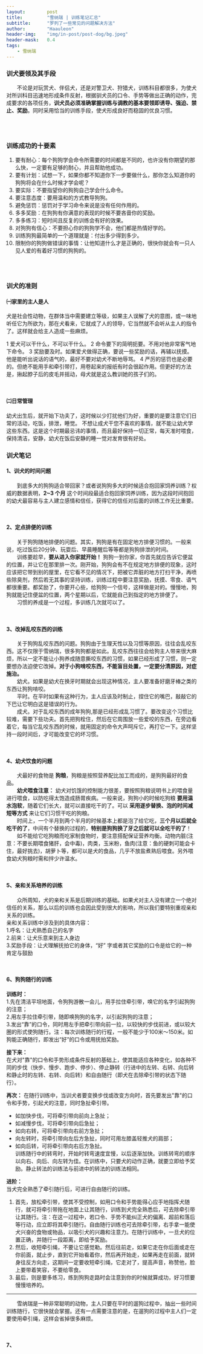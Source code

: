 ```yaml
---
layout:        post
title:         "雪纳瑞 | 训练笔记汇总"
subtitle:      "罗列了一些常见的问题解决方法"
author:        "Haauleon"
header-img:    "img/in-post/post-dog/bg.jpeg"
header-mask:   0.4
tags:
    - 雪纳瑞
---
```


### 训犬要领及其手段
&emsp;&emsp;不论是对玩赏犬、伴侣犬，还是对警卫犬、狩猎犬，训练科目都很多，为使犬对所训科目迅速地形成条件反射，根据驯犬员的口令、手势等做出正确的动作，完成要求的各项任务，**训犬员必须准确掌握训练与调教的基本要领即诱导、强迫、禁止、奖励**。同时采用恰当的训练手段，使犬形成良好而稳固的优良习惯。

<br>
<br>

### 训练成功的十要素
1. 要有耐心：每个狗狗学会命令所需要的时间都是不同的，也许没有你期望的那么快，一定要有足够的耐心，并且帮助他成功。    
2. 要有计划：试想一下，如果你都不知道你下一步要做什么，那你怎么知道你的狗狗将会在什么时候才学会呢？    
3. 要实际：不要指望你的狗狗自己学会什么命令。    
4. 要注意态度：要用温和的方式教导狗狗。    
5. 避免惩罚：惩罚对于学习命令来说是没有任何作用的。    
6. 多多奖励：在狗狗有你满意的表现的时候不要吝啬你的奖励。    
7. 多多练习：短时间且反复的训练会有好的效果。     
8. 对狗狗有信心：不要担心你的狗狗学不会，他们都是热情好学的。      
9. 训练狗狗最简单的一个道理就是：付出多少得到多少。       
10. 限制你的狗狗做错误的事情：让他知道什么才是正确的，很快你就会有一只人见人爱的有着好习惯的狗狗的。

<br>
<br>

### 训犬的准则
#### ㈠家里的主人是人
犬是社会性动物，在群体当中需要建立等级，如果主人误解了犬的意图，或一味地听任它为所欲为，那在犬看来，它就成了人的领导，它当然就不会听从主人的指令了。这样就会给主人造成一些麻烦。   

1 爱犬可以干什么，不可以干什么。
2 命令要下的简明扼要。不用对他非常客气地下命令。
3 奖励要及时。如果爱犬做得正确，要说一些奖励的话，再辅以抚摸。他是能听出说话的语气的，最好不要对幼犬不断地辱骂。
4 严厉的惩罚也是必要的。但绝不能用手和牵引带打，用卷起来的报纸有时会很起作用。但更好的方法是，揪起脖子后的皮毛并摇动，母犬就是这么教训她的孩子们的。

<br>

#### ㈡日常管理
幼犬出生后，就开始下功夫了，这时候以少打扰他们为好，重要的是要注意它们日常的活动，吃饭，排泄，睡觉。
不想让成犬干您不喜欢的事情，就不能让幼犬学这些东西。这是这个时期最忌讳的事情，而且最好保持一切正常，每天准时喂食，保持清洁，安静，幼犬在饭后安静的睡一觉对发育很有好处。


### 训犬笔记
#### 1、训犬的时间问题
&emsp;&emsp;到底多大的狗狗适合带回家？或者说狗狗多大的时候适合抱回家饲养训练？权威的数据表明，**2~3 个月** 这个时间段最适合抱回家饲养训练，因为这段时间抱回的幼犬最容易与主人建立感情和信任，获得它的信任对后面的训练工作无比重要。   

<br>

#### 2、定点排便的训练
&emsp;&emsp;关于狗狗随地排便的问题。其实，狗狗是有在固定地方排便习惯的。一般来说，吃过饭后20分钟、玩耍后、早晨睡醒后等等都是狗狗排泄的时间。           
&emsp;&emsp;训练要趁早，**要从进入你家就开始！** 狗狗一到你家，你首先就应告诉它便盆的位置，并让它在那里排一次。刚开始，狗狗会有不在规定地方排便的现象，这时应该把它带到别的屋里，在它看不见的情况下，把被它弄脏的地方打扫干净，再喷些除臭剂，然后若无其事的坚持训练，训练过程中要注意奖励，抚摸、零食、语气都很重要。都奖励了，你要开心些，给狗狗一个信号，这样做是对的。慢慢地，狗狗就能记住便盆的位置，两个星期以后，它就能自己到指定的地方排便了。       
&emsp;&emsp;习惯的养成是一个过程，多训练几次就可以了。     

<br>

#### 3、改掉乱咬东西的训练
&emsp;&emsp;关于狗狗乱咬东西的问题。狗狗由于生理天性以及习惯等原因，往往会乱咬东西。这不仅限于雪纳瑞，很多狗狗都是如此。乱咬东西往往会给狗主人带来很大麻烦，所以一定不能让小狗养成随意撕咬东西的习惯，如果已经形成了习惯，则一定要想办法迫使它改掉。**对于小狗啃咬东西，不能盲目处置，一定要分清原因，对症施治。**              
&emsp;&emsp;幼犬。如果是幼犬在换牙时期就会出现这种情况，主人要准备好磨牙棒之类的东西让狗狗啃咬。      
&emsp;&emsp;平时。在平时如果有这种行为，主人应该及时制止，捏住它的嘴巴，敲敲它的下巴让它明白这是错误的行为。     
&emsp;&emsp;成犬。对于乱咬东西的成年狗狗,那是已经形成乱习惯了。要改变这个习惯比较难，需要下些功夫。首先把狗栓住，然后在它周围放一些爱咬的东西，在旁边看着它，每当它乱咬东西的时候，就用固定的命令大声呵斥它，再打它一下。这样坚持一段时间后，才可能改变它的坏习惯。   

<br>

#### 4、幼犬饮食的问题
&emsp;&emsp;犬最好的食物是 **狗粮**，狗粮是按照营养配比加工而成的，是狗狗最好的食品。      
&emsp;&emsp;**幼犬喂食注意：** 幼犬对饥饿的控制能力很差，要按照狗粮说明书上的喂食量进行喂食，以防吃得太饱造成肠胃疾病。一般来说，狗狗小的时候吃狗粮 **要用温水泡软**，随着它们长大，就可以直接吃干的了。可以 **采用逐步替换、泡的时间减短等方式** 来让它们习惯干吃的狗粮。      
&emsp;&emsp;时间上，一个半月到两个半月的时候基本上都是泡了给它吃，**三个月以后就全吃干的了**，中间有个替换的过程的，**特别是狗狗换了牙之后就可以全吃干的了**！  
&emsp;&emsp;如不能给它吃狗粮而吃家制食物时，要注意搭配保证营养均衡。动物内脏(注意：不要长期喂食猪肝，会中毒)，肉类，玉米粉，鱼肉(注意：鱼的硬刺可能会卡住，最好挑去)，胡萝卜等，都可以是犬的食品，几乎不放盐煮熟后喂食。另外喂食幼犬狗粮时需和拌少许温水。   

<br>

#### 5、亲和关系培养的训练
&emsp;&emsp;众所周知，犬的亲和关系是后期训练的基础。如果犬对主人没有建立一个绝对信任的关系，那么以后的训练也会因此受到很大的影响，所以我们要特别重视亲和关系的训练。     
亲和关系训练中涉及到的具体内容：      
1.呼名：让犬熟悉自己的名字    
2.前来：让犬乐意来到主人身边     
3.奖励手段：让犬理解抚拍它的身体，“好” 字或者其它奖励的口令是给它的一种肯定与鼓励     

<br>

#### 6、狗狗随行的训练
**训练时：**          
1.先在清洁平坦地面，令狗狗游散一会儿，用手拉住牵引带，唤它的名字引起狗狗的注意；      
2.用左手拉住牵引带，随即唤狗狗的名字，以引起狗狗的注意；      
3.发出“靠”的口令，同时用左手把牵引带向前一拉，以较快的步伐前进，或以较大圈的形式使狗随行。注：每次训练随行的行程，一般不能少于100米～150米。如狗能正确随行，即发出“好”的口令或用抚拍奖励。        

**接下来：**       
在犬对"靠"的口令和手势形成条件反射的基础上，使其能适应各种变化，如各种不同的步伐（快步、慢步、跑步、停步）、停止静转（行进中的左转、右转、向后转和静止时的左转、右转、向后转）和自由随行（即犬在去除牵引带的状态下随行）。   

**再次：**
在随行训练中，当训犬者要变换步伐或改变方向时，首先要发出"靠"的口令和手势，引起犬的注意，同时急扯牵引带。       
- 如加快步伐，可将牵引带向前向上急扯；      
- 如减慢步伐，可将牵引带向后急扯；      
- 如向右转，可将牵引带向右前方急扯；       
- 向左转时，将牵引带向左后方急扯，同时可用左膝盖轻推犬的肩部；     
- 如向后转，可将牵引带向右后方急扯。       
训练随行中的转弯时，开始时转弯速度宜慢，以后逐渐加快。训练转弯的顺序以向右、向后、向左转为佳。在训练中，只要犬的动作正确，就要立即给予奖励。静止转法的训练法与前进中的转法的训练法相同。             

**进阶：**          
当犬完全熟悉了牵引随行后，可进行自由随行的训练。     
1. 首先，放松牵引带，使其不受控制，如用口令和手势能得心应手地指挥犬随行，就可将牵引带拖在地面上让其随行，训练到犬完全熟悉后，可去除牵引带让其随行。注：在这一过程中，若口令、手势不能纠正犬的偏离、超前和落后等行动，应立即将其牵引随行。自由随行训练也可去除牵引带，右手拿一能使犬兴奋的食物或物品，以吸引犬的兴趣和注意力。在随行训练中，一旦犬的位置正确，并随行一段距离，即给予奖励。      
2. 然后，收短牵引绳，不要让它感觉勒。然后往前走，如果它走在你后面或走在你前面，就止步，直到它开始看着你，然后再开始走，如果再走在前面，就转身往反方向走，这期间一定要收短牵引绳，它走对了，提高声音，称赞他，脸上要带着笑容，不要给零食。      
3. 最后，则是要多练习，练到狗狗走路时会注意到你的时候就算成功，好习惯要慢慢培养的。     

---

&emsp;&emsp;雪纳瑞是一种非常聪明的动物，主人只要在平时的遛狗过程中，抽出一些时间训练随行，它很快就会掌握。还有一点需要注意的是，在遛狗的过程中主人们一定要使用牵引绳，这样会省掉很多麻烦。   

<br>

#### 7、